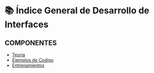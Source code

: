 # 📚 Índice General de Desarrollo de Interfaces

## COMPONENTES
- [Teoria](T01_Componentes/teoria)
- [Ejemplos de Codigo](T01_Componentes/ejemplos)
- [Entrenamientos](T01_Componentes/entrenamientos)
 